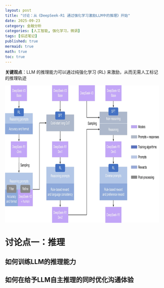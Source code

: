 ```yaml
---
layout: post
title: "讨论：从《DeepSeek-R1 通过强化学习激励LLM中的推理》开始"
date: 2025-09-23
category: 金融分析
categories: [人工智能, 强化学习，微调]
tags: [综述笔记]
published: true
mermaid: true
math: true
toc: true
---
```


**关键观点**：LLM 的推理能力可以通过纯强化学习 (RL) 来激励，从而无需人工标记的推理轨迹

<img src="/assets/images/LLM学习/deepseek-r1/DeepSeek-R1训练范式.png" alt="描述文字" width="900" height="450">

# 讨论点一：推理

## 如何训练LLM的推理能力

## 如何在给予LLM自主推理的同时优化沟通体验